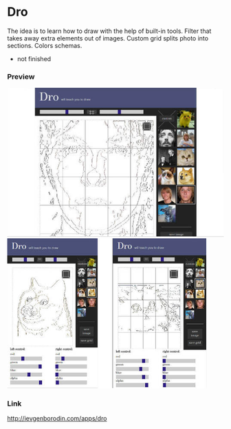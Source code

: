 # Dro

The idea is to learn how to draw with the help of built-in tools. Filter that takes away extra elements out of images. Custom grid splits photo into sections. Colors schemas.

* not finished

### Preview

![image1](/scr1.jpg)
![image2](/scr2.jpg)

### Link
http://ievgenborodin.com/apps/dro
